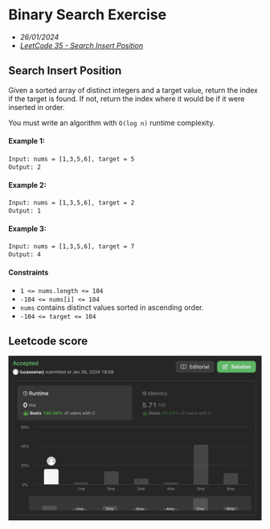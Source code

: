# Binary Search Exercise
- _26/01/2024_
- _[LeetCode 35 - Search Insert Position](https://leetcode.com/problems/search-insert-position/description/)_

## Search Insert Position
Given a sorted array of distinct integers and a target value, return the index if the target is found. If not, return the index where it would be if it were inserted in order.

You must write an algorithm with `O(log n)` runtime complexity.

#### Example 1:
```
Input: nums = [1,3,5,6], target = 5
Output: 2
```

#### Example 2:
```
Input: nums = [1,3,5,6], target = 2
Output: 1
```

#### Example 3:
```
Input: nums = [1,3,5,6], target = 7
Output: 4
```

#### Constraints

- `1 <= nums.length <= 104`
- `-104 <= nums[i] <= 104`
- `nums` contains distinct values sorted in ascending order.
- `-104 <= target <= 104`

## Leetcode score
![leet code score](./leetcode-score.jpg)